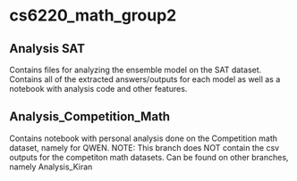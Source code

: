 # cs6220_math_group2

## Analysis SAT
Contains files for analyzing the ensemble model on the SAT dataset. Contains all of the extracted answers/outputs for each model as well as a notebook with
analysis code and other features.

## Analysis_Competition_Math
Contains notebook with personal analysis done on the Competition math dataset, namely for QWEN. 
NOTE: This branch does NOT contain the csv outputs for the competiton math datasets. Can be found on other branches, namely Analysis_Kiran
